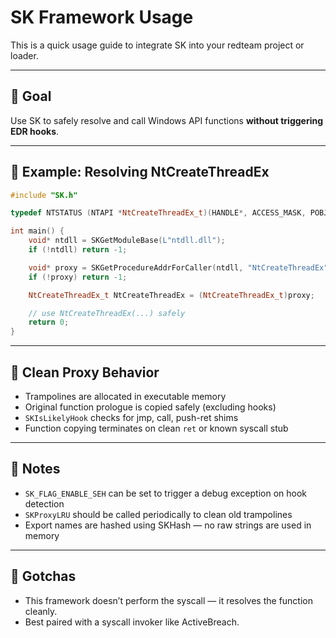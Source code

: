 # SK Framework Usage

This is a quick usage guide to integrate SK into your redteam project or loader.

---

## 🎯 Goal

Use SK to safely resolve and call Windows API functions **without triggering EDR hooks**.

---

## 🔧 Example: Resolving NtCreateThreadEx

```cpp
#include "SK.h"

typedef NTSTATUS (NTAPI *NtCreateThreadEx_t)(HANDLE*, ACCESS_MASK, POBJECT_ATTRIBUTES, HANDLE, PVOID, PVOID, ULONG, SIZE_T, SIZE_T, SIZE_T, PVOID);

int main() {
    void* ntdll = SKGetModuleBase(L"ntdll.dll");
    if (!ntdll) return -1;

    void* proxy = SKGetProcedureAddrForCaller(ntdll, "NtCreateThreadEx", SK_FLAG_NONE);
    if (!proxy) return -1;

    NtCreateThreadEx_t NtCreateThreadEx = (NtCreateThreadEx_t)proxy;

    // use NtCreateThreadEx(...) safely
    return 0;
}
```

---

## 🔐 Clean Proxy Behavior

- Trampolines are allocated in executable memory
- Original function prologue is copied safely (excluding hooks)
- `SKIsLikelyHook` checks for jmp, call, push-ret shims
- Function copying terminates on clean `ret` or known syscall stub

---

## 🛑 Notes

- `SK_FLAG_ENABLE_SEH` can be set to trigger a debug exception on hook detection
- `SKProxyLRU` should be called periodically to clean old trampolines
- Export names are hashed using SKHash — no raw strings are used in memory

---

## 🧠 Gotchas

- This framework doesn’t perform the syscall — it resolves the function cleanly.
- Best paired with a syscall invoker like ActiveBreach.


